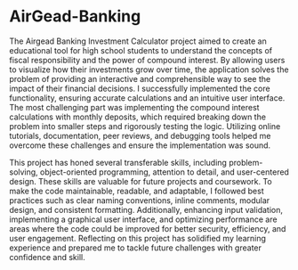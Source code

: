 # AirGead-Banking

The Airgead Banking Investment Calculator project aimed to create an educational tool for high school students to understand the concepts of fiscal responsibility and the power of compound interest. By allowing users to visualize how their investments grow over time, the application solves the problem of providing an interactive and comprehensible way to see the impact of their financial decisions. I successfully implemented the core functionality, ensuring accurate calculations and an intuitive user interface. The most challenging part was implementing the compound interest calculations with monthly deposits, which required breaking down the problem into smaller steps and rigorously testing the logic. Utilizing online tutorials, documentation, peer reviews, and debugging tools helped me overcome these challenges and ensure the implementation was sound.

This project has honed several transferable skills, including problem-solving, object-oriented programming, attention to detail, and user-centered design. These skills are valuable for future projects and coursework. To make the code maintainable, readable, and adaptable, I followed best practices such as clear naming conventions, inline comments, modular design, and consistent formatting. Additionally, enhancing input validation, implementing a graphical user interface, and optimizing performance are areas where the code could be improved for better security, efficiency, and user engagement. Reflecting on this project has solidified my learning experience and prepared me to tackle future challenges with greater confidence and skill.

